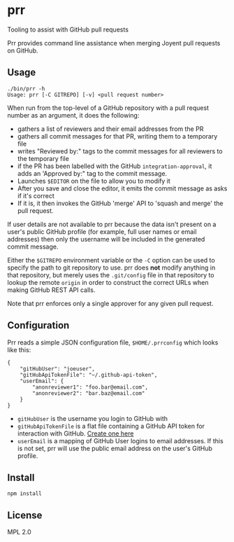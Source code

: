# prr
Tooling to assist with GitHub pull requests

Prr provides command line assistance when merging Joyent pull requests on GitHub.

## Usage

```
./bin/prr -h
Usage: prr [-C GITREPO] [-v] <pull request number>
```

When run from the top-level of a GitHub repository with a pull request number
as an argument, it does the following:

* gathers a list of reviewers and their email addresses from the PR
* gathers all commit messages for that PR, writing them to a temporary file
* writes "Reviewed by:" tags to the commit messages for all reviewers to the
  temporary file
* if the PR has been labelled with the GitHub `integration-approval`, it adds
  an 'Approved by:" tag to the commit message.
* Launches `$EDITOR` on the file to allow you to modify it
* After you save and close the editor, it emits the commit message as asks if
  it's correct
* If it is, it then invokes the GitHub 'merge' API to 'squash and merge' the
  pull request.

If user details are not available to prr because the data isn't present on
a user's public GitHub profile (for example, full user names or email addresses)
then only the username will be included in the generated commit message.

Either the `$GITREPO` environment variable or the `-C` option can be used to
specify the path to git repository to use. prr does **not** modify anything
in that repository, but merely uses the `.git/config` file in that repository
to lookup the remote `origin` in order to construct the correct URLs when
making GitHub REST API calls.

Note that prr enforces only a single approver for any given pull request.

## Configuration

Prr reads a simple JSON configuration file, `$HOME/.prrconfig` which looks like
this:

```
{
    "gitHubUser": "joeuser",
    "gitHubApiTokenFile": "~/.github-api-token",
    "userEmail": {
        "anonreviewer1": "foo.bar@email.com",
        "anonreviewer2": "bar.baz@email.com"
    }
}
```

* `gitHubUser` is the username you login to GitHub with
* `gitHubApiTokenFile` is a flat file containing a GitHub API token for
  interaction with GitHub. [Create one here](https://github.com/settings/tokens)
* `userEmail` is a mapping of GitHub User logins to email addresses. If this is
  not set, prr will use the public email address on the user's GitHub profile.

## Install

    npm install

## License

MPL 2.0
